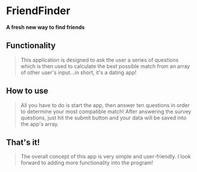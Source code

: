 # FriendFinder
**A fresh new way to find friends**

## Functionality
> This application is designed to ask the user a series of questions which is then used to 
calculate the best possible match from an array of other user's input...in short, it's a dating app!

## How to use
> All you have to do is start the app, then answer ten questions in order to determine your most compatible match!
After answering the survey questions, just hit the submit button and your data will be saved into the app's array.

## That's it!
> The overall concept of this app is very simple and user-friendly. I look forward to adding more functionality into
the program!